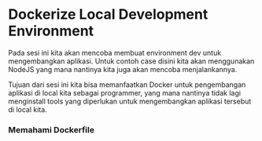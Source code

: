 # Dockerize Local Development Environment

Pada sesi ini kita akan mencoba membuat environment dev untuk mengembangkan aplikasi. Untuk contoh case disini kita akan menggunakan NodeJS yang mana nantinya kita juga akan mencoba menjalankannya.

Tujuan dari sesi ini kita bisa memanfaatkan Docker untuk pengembangan aplikasi di local kita sebagai programmer, yang mana nantinya tidak lagi menginstall tools yang diperlukan untuk mengembangkan aplikasi tersebut di local kita.

### Memahami Dockerfile
